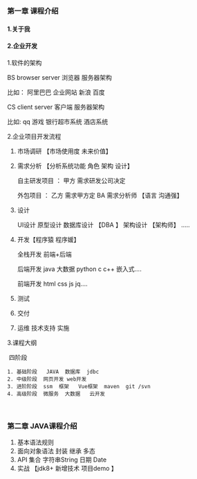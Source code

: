 ### 第一章 课程介绍

#### 1.关于我

#### 2.企业开发



1.软件的架构

BS    browser  server 浏览器 服务器架构

比如： 阿里巴巴  企业网站   新浪   百度  

CS   client  server 客户端 服务器架构

比如:  qq  游戏  银行超市系统  酒店系统 



2.企业项目开发流程

1. 市场调研  【市场使用度  未来价值】

2. 需求分析  【分析系统功能 角色  架构 设计】

   自主研发项目 ： 甲方   需求研发公司决定  

   外包项目  ： 乙方  需求甲方定     BA   需求分析师  【语言 沟通强】

3. 设计  

   UI设计  原型设计   数据库设计  【DBA 】  架构设计 【架构师】  .....

4. 开发【程序猿  程序媛】

   全栈开发  前端+后端 

   后端开发  java 大数据  python  c  c++  嵌入式....

   前端开发   html css js jq....

5. 测试  

6. 交付

7. 运维   技术支持   实施  



3.课程大纲

​	四阶段

	1. 基础阶段   JAVA  数据库  jdbc
 	2. 中级阶段  网页开发 web开发
 	3. 进阶阶段  ssm  框架   Vue框架  maven  git /svn  
 	4. 高级阶段  微服务  大数据   云开发  

​	

### 第二章  JAVA课程介绍

1. 基本语法规则
2. 面向对象语法  封装 继承 多态  
3. API  集合 字符串String  日期  Date  
4. 实战  【jdk8+ 新增技术   项目demo  】

 